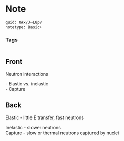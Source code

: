 # Note
```
guid: O#x/J~L8pv
notetype: Basic+
```

### Tags
```
```

## Front
Neutron interactions<div>- Elastic vs. inelastic</div><div>- Capture</div>

## Back
Elastic - little E transfer, fast neutrons<div>Inelastic - slower neutrons</div><div>Capture - slow or thermal neutrons captured by nuclei</div>
